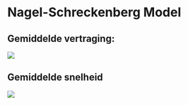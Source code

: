 # Nagel-Schreckenberg Model
## Gemiddelde vertraging:
![](https://raw.githubusercontent.com/RoelandOostdam/Rotmaatregel/master/average_delay.jpeg)
## Gemiddelde snelheid
![](https://raw.githubusercontent.com/RoelandOostdam/Rotmaatregel/master/average_speed.jpeg)
